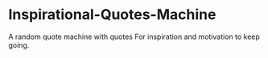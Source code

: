 # Inspirational-Quotes-Machine
A random quote machine with quotes For inspiration and motivation to keep going.
